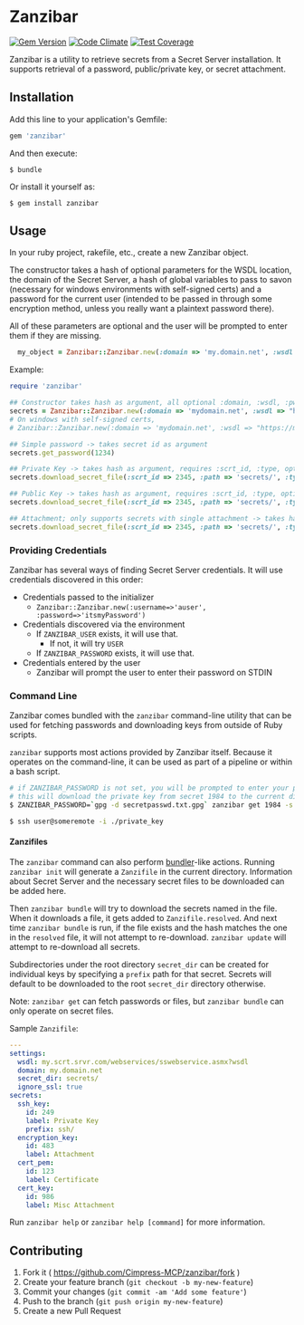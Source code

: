 # Zanzibar
[![Gem Version](https://badge.fury.io/rb/zanzibar.svg)](http://badge.fury.io/rb/zanzibar)
[![Code Climate](https://codeclimate.com/github/Cimpress-MCP/zanzibar/badges/gpa.svg)](https://codeclimate.com/github/Cimpress-MCP/zanzibar)
[![Test Coverage](https://codeclimate.com/github/Cimpress-MCP/zanzibar/badges/coverage.svg)](https://codeclimate.com/github/Cimpress-MCP/zanzibar/coverage)

Zanzibar is a utility to retrieve secrets from a Secret Server installation. It supports retrieval of a password, public/private key, or secret attachment.

## Installation

Add this line to your application's Gemfile:

```ruby
gem 'zanzibar'
```

And then execute:

    $ bundle

Or install it yourself as:

    $ gem install zanzibar

## Usage

In your ruby project, rakefile, etc., create a new Zanzibar object.

The constructor takes a hash of optional parameters for the WSDL location, the domain of the Secret Server, a hash of global variables to pass to savon (necessary for windows environments with self-signed certs) and a password for the current user (intended to be passed in through some encryption method, unless you really want a plaintext password there).

All of these parameters are optional and the user will be prompted to enter them if they are missing.

```ruby
  my_object = Zanzibar::Zanzibar.new(:domain => 'my.domain.net', :wsdl => 'my.scrt.srvr.com/webservices/sswebservice.asmx?wdsl', :pwd => get_encrypted_password_from_somewhere)
```

Example:

```ruby
require 'zanzibar'

## Constructor takes hash as argument, all optional :domain, :wsdl, :pwd, :globals
secrets = Zanzibar::Zanzibar.new(:domain => 'mydomain.net', :wsdl => "https://my.scrt.server/webservices/sswebservice.asmx?wsdl")
# On windows with self-signed certs,
# Zanzibar::Zanzibar.new(:domain => 'mydomain.net', :wsdl => "https://my.scrt.server/webservices/sswebservice.asmx?wsdl", :globals => {:ssl_verify_mode => :none})

## Simple password -> takes secret id as argument
secrets.get_password(1234)

## Private Key -> takes hash as argument, requires :scrt_id, :type, optional :scrt_item_id, :path
secrets.download_secret_file(:scrt_id => 2345, :path => 'secrets/', :type => "Private Key")

## Public Key -> takes hash as argument, requires :scrt_id, :type, optional :scrt_item_id, :path
secrets.download_secret_file(:scrt_id => 2345, :path => 'secrets/', :type => "Public Key")

## Attachment; only supports secrets with single attachment -> takes hash as argument, requires :scrt_id, :path, optional :scrt_item_id, :path
secrets.download_secret_file(:scrt_id => 2345, :path => 'secrets/', :type => "Attachment")

```

### Providing Credentials

Zanzibar has several ways of finding Secret Server credentials. It will use credentials
discovered in this order:

* Credentials passed to the initializer
    * `Zanzibar::Zanzibar.new(:username=>'auser', :password=>'itsmyPassword')`
* Credentials discovered via the environment
    * If `ZANZIBAR_USER` exists, it will use that.
        * If not, it will try `USER`
    * If `ZANZIBAR_PASSWORD` exists, it will use that.
* Credentials entered by the user
    * Zanzibar will prompt the user to enter their password on STDIN

### Command Line

Zanzibar comes bundled with the `zanzibar` command-line utility that can be used
for fetching passwords and downloading keys from outside of Ruby scripts.

`zanzibar` supports most actions provided by Zanzibar itself. Because it operates
on the command-line, it can be used as part of a pipeline or within a bash script.

```bash
# if ZANZIBAR_PASSWORD is not set, you will be prompted to enter your password.
# this will download the private key from secret 1984 to the current directory
$ ZANZIBAR_PASSWORD=`gpg -d secretpasswd.txt.gpg` zanzibar get 1984 -s server.example.com -d example.com -f "Private Key"

$ ssh user@someremote -i ./private_key
```

#### Zanzifiles

The `zanzibar` command can also perform [bundler](http://bundler.io)-like actions.
Running `zanzibar init` will generate a `Zanzifile` in the current directory.
Information about Secret Server and the necessary secret files to be downloaded
can be added here.

Then `zanzibar bundle` will try to download the secrets named in the file.
When it downloads a file, it gets added to `Zanzifile.resolved`. And next time
`zanzibar bundle` is run, if the file exists and the hash matches the one in the
`resolved` file, it will not attempt to re-download. `zanzibar update` will attempt
to re-download all secrets.

Subdirectories under the root directory `secret_dir` can be created for individual keys by specifying a `prefix` path for that secret. Secrets will default to be downloaded to the root `secret_dir` directory otherwise.

Note: `zanzibar get` can fetch passwords or files, but `zanzibar bundle` can
only operate on secret files.

Sample `Zanzifile`:

```yaml
---
settings:
  wsdl: my.scrt.srvr.com/webservices/sswebservice.asmx?wsdl
  domain: my.domain.net
  secret_dir: secrets/
  ignore_ssl: true
secrets:
  ssh_key:
    id: 249
    label: Private Key
    prefix: ssh/
  encryption_key:
    id: 483
    label: Attachment
  cert_pem:
    id: 123
    label: Certificate
  cert_key:
    id: 986
    label: Misc Attachment
```

Run `zanzibar help` or `zanzibar help [command]` for more information.

## Contributing

1. Fork it ( https://github.com/Cimpress-MCP/zanzibar/fork )
2. Create your feature branch (`git checkout -b my-new-feature`)
3. Commit your changes (`git commit -am 'Add some feature'`)
4. Push to the branch (`git push origin my-new-feature`)
5. Create a new Pull Request
